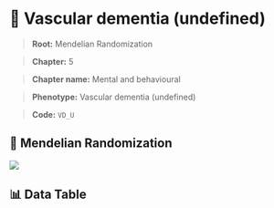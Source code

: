 # 🧪 Vascular dementia (undefined)

> **Root:** Mendelian Randomization

> **Chapter:** 5  

> **Chapter name:** Mental and behavioural

> **Phenotype:** Vascular dementia (undefined)  

> **Code:** `VD_U`

## 🧬 Mendelian Randomization  

<img src="/MR/Figures/Forward/VD_U.png"/>

## 📊 Data Table

<CsvTableMRF src="/public/MR/Data/Forward/VD_U.csv"/>
